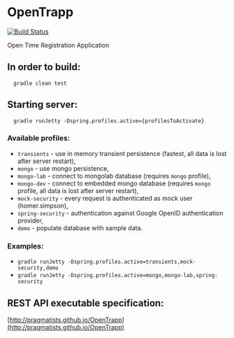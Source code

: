 OpenTrapp
=========

[![Build Status](https://secure.travis-ci.org/Pragmatists/OpenTrapp.png)](http://travis-ci.org/Pragmatists/OpenTrapp)

Open Time Registration Application

## In order to build:
```
  gradle clean test
```
## Starting server:
```
  gradle runJetty -Dspring.profiles.active={profilesToActivate}
```
### Available profiles:
 * ```transients``` - use in memory transient persistence (fastest, all data is lost after server restart),
 * ```mongo``` - use mongo persistence,
 * ```mongo-lab``` - connect to mongolab database (requires ```mongo``` profile),
 * ```mongo-dev``` - connect to embedded mongo database (requires ```mongo``` profile, all data is lost after server restart),
 * ```mock-security``` - every request is authenticated as mock user (homer.simpson),
 * ```spring-security``` - authentication against Google OpenID authentication provider,
 * ```demo``` - populate database with sample data.
 
### Examples:
 * ```gradle runJetty -Dspring.profiles.active=transients,mock-security,demo```
 * ```gradle runJetty -Dspring.profiles.active=mongo,mongo-lab,spring-security```
 
## REST API executable specification:
[http://pragmatists.github.io/OpenTrapp](http://pragmatists.github.io/OpenTrapp)
